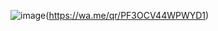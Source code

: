 ![image](https://img.shields.io/badge/WhatsApp-25D366?style=for-the-badge&logo=WhatsApp&logoColor=white)(https://wa.me/qr/PF3OCV44WPWYD1)